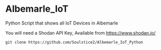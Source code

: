 # Albemarle_IoT
Python Script that shows all IoT Devices in Albemarle

You will need a Shodan API Key, Available from https://www.shodan.io/

    git clone https://github.com/Soulstice2/Albemarle_IoT_Python
